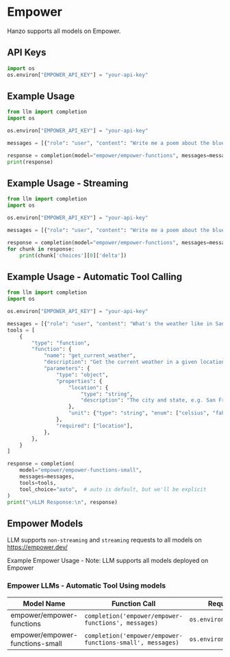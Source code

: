 # Empower
Hanzo supports all models on Empower. 

## API Keys

```python 
import os 
os.environ["EMPOWER_API_KEY"] = "your-api-key"
```
## Example Usage

```python
from llm import completion 
import os

os.environ["EMPOWER_API_KEY"] = "your-api-key"

messages = [{"role": "user", "content": "Write me a poem about the blue sky"}]

response = completion(model="empower/empower-functions", messages=messages)
print(response)
```

## Example Usage - Streaming
```python
from llm import completion 
import os

os.environ["EMPOWER_API_KEY"] = "your-api-key"

messages = [{"role": "user", "content": "Write me a poem about the blue sky"}]

response = completion(model="empower/empower-functions", messages=messages, streaming=True)
for chunk in response:
    print(chunk['choices'][0]['delta'])

```

## Example Usage - Automatic Tool Calling

```python
from llm import completion 
import os

os.environ["EMPOWER_API_KEY"] = "your-api-key"

messages = [{"role": "user", "content": "What's the weather like in San Francisco, Tokyo, and Paris?"}]
tools = [
    {
        "type": "function",
        "function": {
            "name": "get_current_weather",
            "description": "Get the current weather in a given location",
            "parameters": {
                "type": "object",
                "properties": {
                    "location": {
                        "type": "string",
                        "description": "The city and state, e.g. San Francisco, CA",
                    },
                    "unit": {"type": "string", "enum": ["celsius", "fahrenheit"]},
                },
                "required": ["location"],
            },
        },
    }
]

response = completion(
    model="empower/empower-functions-small",
    messages=messages,
    tools=tools,
    tool_choice="auto",  # auto is default, but we'll be explicit
)
print("\nLLM Response:\n", response)
```

## Empower Models
LLM supports `non-streaming` and `streaming` requests to all models on https://empower.dev/

Example Empower Usage - Note: LLM supports all models deployed on Empower


### Empower LLMs - Automatic Tool Using models
| Model Name                        | Function Call                                                          | Required OS Variables           |
|-----------------------------------|------------------------------------------------------------------------|---------------------------------|
| empower/empower-functions  | `completion('empower/empower-functions', messages)`            | `os.environ['TOGETHERAI_API_KEY']` |
| empower/empower-functions-small  | `completion('empower/empower-functions-small', messages)`            | `os.environ['TOGETHERAI_API_KEY']` |


